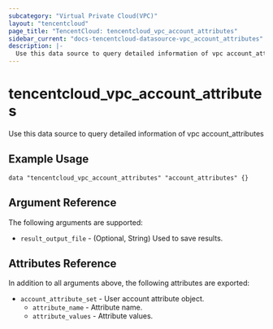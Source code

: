 ```yaml
---
subcategory: "Virtual Private Cloud(VPC)"
layout: "tencentcloud"
page_title: "TencentCloud: tencentcloud_vpc_account_attributes"
sidebar_current: "docs-tencentcloud-datasource-vpc_account_attributes"
description: |-
  Use this data source to query detailed information of vpc account_attributes
---
```


# tencentcloud_vpc_account_attributes

Use this data source to query detailed information of vpc account_attributes

## Example Usage

```hcl
data "tencentcloud_vpc_account_attributes" "account_attributes" {}
```

## Argument Reference

The following arguments are supported:

* `result_output_file` - (Optional, String) Used to save results.

## Attributes Reference

In addition to all arguments above, the following attributes are exported:

* `account_attribute_set` - User account attribute object.
  * `attribute_name` - Attribute name.
  * `attribute_values` - Attribute values.


